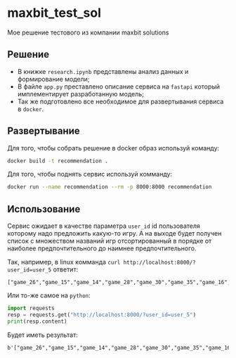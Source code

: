 # maxbit_test_sol
Мое решение тестового из компании maxbit solutions

## Решение

- В книжке `research.ipynb` представлены анализ данных и формирование модели;
- В файле `app.py` преставлено описание сервиса на `fastapi` который имплементирует разработанную модель;
- Так же подготовлено все необходимое для развертывания сервиса в `docker`.

## Развертывание

Для того, чтобы собрать решение в docker образ используй команду:

```bash
docker build -t recommendation .
```

Для того, чтобы поднять сервис используй комманду:
```bash
docker run --name recommendation --rm -p 8000:8000 recommendation
```

## Использование

Сервис ожидает в качестве параметра `user_id` id пользователя которому надо предложить какую-то игру. А на выходе будет получен список с множеством названий игр отсортированный в порядке от наиболее предпочтительного до наимнее предпочтительного.

Так, например, в linux комманда `curl http://localhost:8000/?user_id=user_5` ответит:
```
["game_26","game_15","game_14","game_28","game_30","game_35","game_16","game_17","game_4","game_8","game_47","game_41","game_27","game_1","game_31","game_44","game_39","game_32","game_34","game_22","game_50","game_19","game_20","game_36","game_46","game_38","game_3","game_7","game_45","game_33","game_48","game_24","game_12","game_13","game_42","game_37","game_21","game_43","game_9","game_23","game_5","game_10","game_6","game_11","game_49","game_40","game_18","game_29","game_25","game_2"]
```

Или то-же самое на `python`:

```python
import requests
resp = requests.get("http://localhost:8000/?user_id=user_5")
print(resp.content)
```

Будет иметь результат:
```
b'["game_26","game_15","game_14","game_28","game_30","game_35","game_16","game_17","game_4","game_8","game_47","game_41","game_27","game_1","game_31","game_44","game_39","game_32","game_34","game_22","game_50","game_19","game_20","game_36","game_46","game_38","game_3","game_7","game_45","game_33","game_48","game_24","game_12","game_13","game_42","game_37","game_21","game_43","game_9","game_23","game_5","game_10","game_6","game_11","game_49","game_40","game_18","game_29","game_25","game_2"]'
```